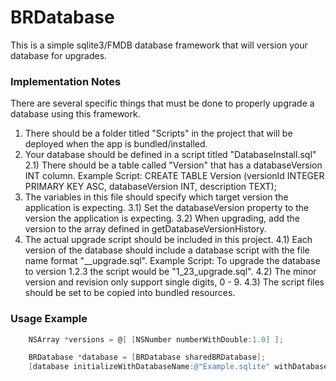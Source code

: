 BRDatabase
==========

This is a simple sqlite3/FMDB database framework that will version your database for upgrades.

### Implementation Notes
There are several specific things that must be done to properly upgrade a database using this framework.

1) There should be a folder titled "Scripts" in the project that will be deployed when the app is bundled/installed.
2) Your database should be defined in a script titled "DatabaseInstall.sql"
 2.1) There should be a table called "Version" that has a databaseVersion INT column.
  Example Script: CREATE TABLE Version (versionId INTEGER PRIMARY KEY ASC, databaseVersion INT, description TEXT);
 3) The variables in this file should specify which target version the application is expecting.
  3.1) Set the databaseVersion property to the version the application is expecting.
  3.2) When upgrading, add the version to the array defined in getDatabaseVersionHistory.
 4) The actual upgrade script should be included in this project.
  4.1) Each version of the database should include a database script with the file name format "<major version>_<minor version><revision>_upgrade.sql".
   Example Script: To upgrade the database to version 1.2.3 the script would be "1_23_upgrade.sql".
  4.2) The minor version and revision only support single digits, 0 - 9.
  4.3) The script files should be set to be copied into bundled resources.

### Usage Example

```Objective-C
    NSArray *versions = @[ [NSNumber numberWithDouble:1.0] ];

    BRDatabase *database = [BRDatabase sharedBRDatabase];
    [database initializeWithDatabaseName:@"Example.sqlite" withDatabaseVersion:1.0 withVersionHistory:versions];
```